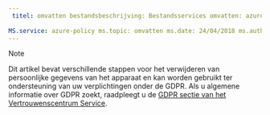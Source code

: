 ```yaml
---
 titel: omvatten bestandsbeschrijving: Bestandsservices omvatten: azure-policy auteur: eross msft
 
MS.service: azure-policy ms.topic: omvatten ms.date: 24/04/2018 ms.author: lizross ms.custom: include-bestand
---
```


>[!Note] 
> Dit artikel bevat verschillende stappen voor het verwijderen van persoonlijke gegevens van het apparaat en kan worden gebruikt ter ondersteuning van uw verplichtingen onder de GDPR. Als u algemene informatie over GDPR zoekt, raadpleegt u de [GDPR sectie van het Vertrouwenscentrum Service](https://www.microsoft.com/en-us/TrustCenter/Privacy/gdpr/default.aspx).